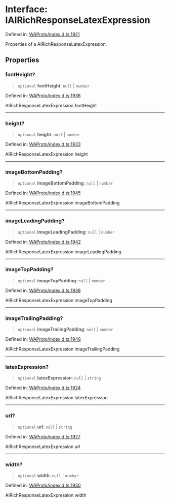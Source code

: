 # Interface: IAIRichResponseLatexExpression

Defined in: [WAProto/index.d.ts:1921](https://github.com/Fokusdotid/bail/blob/3bd64a6fd6e8fc52d3ec9ba842534bed26103555/WAProto/index.d.ts#L1921)

Properties of a AIRichResponseLatexExpression.

## Properties

### fontHeight?

> `optional` **fontHeight**: `null` \| `number`

Defined in: [WAProto/index.d.ts:1936](https://github.com/Fokusdotid/bail/blob/3bd64a6fd6e8fc52d3ec9ba842534bed26103555/WAProto/index.d.ts#L1936)

AIRichResponseLatexExpression fontHeight

***

### height?

> `optional` **height**: `null` \| `number`

Defined in: [WAProto/index.d.ts:1933](https://github.com/Fokusdotid/bail/blob/3bd64a6fd6e8fc52d3ec9ba842534bed26103555/WAProto/index.d.ts#L1933)

AIRichResponseLatexExpression height

***

### imageBottomPadding?

> `optional` **imageBottomPadding**: `null` \| `number`

Defined in: [WAProto/index.d.ts:1945](https://github.com/Fokusdotid/bail/blob/3bd64a6fd6e8fc52d3ec9ba842534bed26103555/WAProto/index.d.ts#L1945)

AIRichResponseLatexExpression imageBottomPadding

***

### imageLeadingPadding?

> `optional` **imageLeadingPadding**: `null` \| `number`

Defined in: [WAProto/index.d.ts:1942](https://github.com/Fokusdotid/bail/blob/3bd64a6fd6e8fc52d3ec9ba842534bed26103555/WAProto/index.d.ts#L1942)

AIRichResponseLatexExpression imageLeadingPadding

***

### imageTopPadding?

> `optional` **imageTopPadding**: `null` \| `number`

Defined in: [WAProto/index.d.ts:1939](https://github.com/Fokusdotid/bail/blob/3bd64a6fd6e8fc52d3ec9ba842534bed26103555/WAProto/index.d.ts#L1939)

AIRichResponseLatexExpression imageTopPadding

***

### imageTrailingPadding?

> `optional` **imageTrailingPadding**: `null` \| `number`

Defined in: [WAProto/index.d.ts:1948](https://github.com/Fokusdotid/bail/blob/3bd64a6fd6e8fc52d3ec9ba842534bed26103555/WAProto/index.d.ts#L1948)

AIRichResponseLatexExpression imageTrailingPadding

***

### latexExpression?

> `optional` **latexExpression**: `null` \| `string`

Defined in: [WAProto/index.d.ts:1924](https://github.com/Fokusdotid/bail/blob/3bd64a6fd6e8fc52d3ec9ba842534bed26103555/WAProto/index.d.ts#L1924)

AIRichResponseLatexExpression latexExpression

***

### url?

> `optional` **url**: `null` \| `string`

Defined in: [WAProto/index.d.ts:1927](https://github.com/Fokusdotid/bail/blob/3bd64a6fd6e8fc52d3ec9ba842534bed26103555/WAProto/index.d.ts#L1927)

AIRichResponseLatexExpression url

***

### width?

> `optional` **width**: `null` \| `number`

Defined in: [WAProto/index.d.ts:1930](https://github.com/Fokusdotid/bail/blob/3bd64a6fd6e8fc52d3ec9ba842534bed26103555/WAProto/index.d.ts#L1930)

AIRichResponseLatexExpression width
